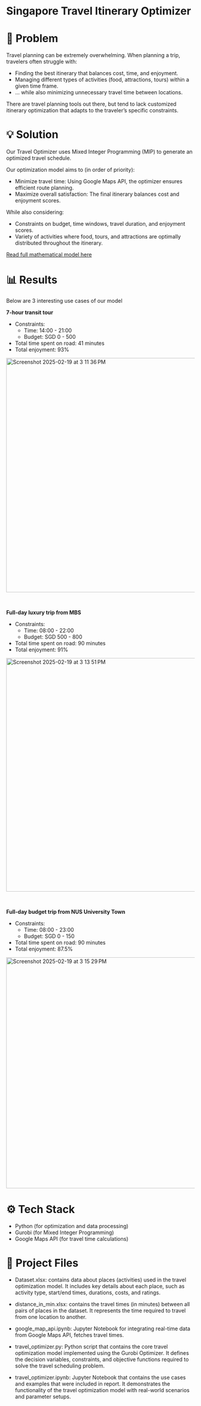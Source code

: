 # Singapore Travel Itinerary Optimizer

# 🔎 Problem
Travel planning can be extremely overwhelming. When planning a trip, travelers often struggle with:
- Finding the best itinerary that balances cost, time, and enjoyment.
- Managing different types of activities (food, attractions, tours) within a given time frame.
- ... while also minimizing unnecessary travel time between locations.

There are travel planning tools out there, but tend to lack customized itinerary optimization that adapts to the traveler’s specific constraints.

# 💡 Solution

Our Travel Optimizer uses Mixed Integer Programming (MIP) to generate an optimized travel schedule.

Our optimization model aims to (in order of priority): 
- Minimize travel time: Using Google Maps API, the optimizer ensures efficient route planning.
- Maximize overall satisfaction: The final itinerary balances cost and enjoyment scores.

While also considering:
- Constraints on budget, time windows, travel duration, and enjoyment scores.
- Variety of activities where food, tours, and attractions are optimally distributed throughout the itinerary.

[Read full mathematical model here](https://drive.google.com/file/d/1CcCCggNauQO3I1GghzhS_mDh2wIXL7he/view?usp=sharing)

# 📊 Results

Below are 3 interesting use cases of our model

**7-hour transit tour**
- Constraints:
  - Time: 14:00 - 21:00
  - Budget: SGD 0 - 500
- Total time spent on road: 41 minutes
- Total enjoyment: 93%

<img width="624" alt="Screenshot 2025-02-19 at 3 11 36 PM" src="https://github.com/user-attachments/assets/23b14497-1291-4d9a-bc8b-0cab53fc9aeb" />

<p>&nbsp;</p>

**Full-day luxury trip from MBS**
- Constraints:
  - Time: 08:00 - 22:00
  - Budget: SGD 500 - 800
- Total time spent on road: 90 minutes
- Total enjoyment: 91%

<img width="622" alt="Screenshot 2025-02-19 at 3 13 51 PM" src="https://github.com/user-attachments/assets/832693f0-607e-4695-8641-9118bc90a727" />

<p>&nbsp;</p>

**Full-day budget trip from NUS University Town**
- Constraints:
  - Time: 08:00 - 23:00
  - Budget: SGD 0 - 150
- Total time spent on road: 90 minutes
- Total enjoyment: 87.5%

<img width="615" alt="Screenshot 2025-02-19 at 3 15 29 PM" src="https://github.com/user-attachments/assets/dd5e9f73-a1b8-4552-8a74-12522a0241c3" />


# ⚙️ Tech Stack
- Python (for optimization and data processing)
- Gurobi (for Mixed Integer Programming)
- Google Maps API (for travel time calculations)

# 📂 Project Files
- Dataset.xlsx: contains data about places (activities) used in the travel optimization model. It includes key details about each place, such as activity type, start/end times, durations, costs, and ratings.

- distance_in_min.xlsx: contains the travel times (in minutes) between all pairs of places in the dataset. It represents the time required to travel from one location to another.

- google_map_api.ipynb: Jupyter Notebook for integrating real-time data from Google Maps API, fetches travel times.

- travel_optimizer.py: Python script that contains the core travel optimization model implemented using the Gurobi Optimizer. It defines the decision variables, constraints, and objective functions required to solve the travel scheduling problem.

- travel_optimizer.ipynb: Jupyter Notebook that contains the use cases and examples that were included in report. It demonstrates the functionality of the travel optimization model with real-world scenarios and parameter setups.
